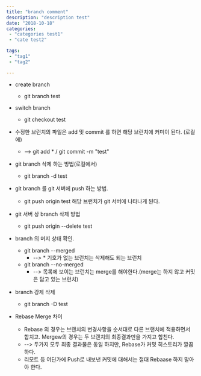 ```yaml
---
title: "branch comment"
description: "description test"
date: "2018-10-18"
categories: 
 - "categories test1"
 - "cate test2"

tags:
 - "tag1"
 - "tag2"

---
```


* create branch 
	* git branch test
* switch branch 
	* git checkout test

* 수정한 브런치의 파일은 add 및 commit 를 하면 해당 브런치에 커미이 된다. (로컬에)
	* --> git add *  / git commit -m "test"

* git branch 삭제 하는 방법(로컬에서)
	* git branch -d test


* git branch 를 git 서버에 push 하는 방법.
	* git push origin test
		해당 브런치가 git 서버에 나타나게 된다.

* git 서버 상 branch 삭제 방법
	* git push origin --delete test

* branch 의 머지 상태 확인.
	* git branch --merged
		* --> * 기호가 없는 브런치는 삭제해도 되는 브런치
	* git branch --no-merged
		* --> 목록에 보이는 브런치는 merge를 해야한다.(merge는 하지 않고 커밋은 담고 있는 브런치)

* branch 강제 삭제
	* git branch -D test


* Rebase Merge 차이
	* Rebase 의 경우는 브랜치의 변경사항을 순서대로 다른 브랜치에 적용하면서 합치고. Mergew의 경우는 두 브랜치의 최종결과만을 가지고 합친다. 
	* --> 두가지 모두 최종 결과물은 동일 하지만, Rebase가 커밋 히스토리가 깔끔하다.
	* 리모트 등 어딘가에 Push로 내보낸 커밋에 대해서는 절대 Rebaase 하지 말아야 한다.

